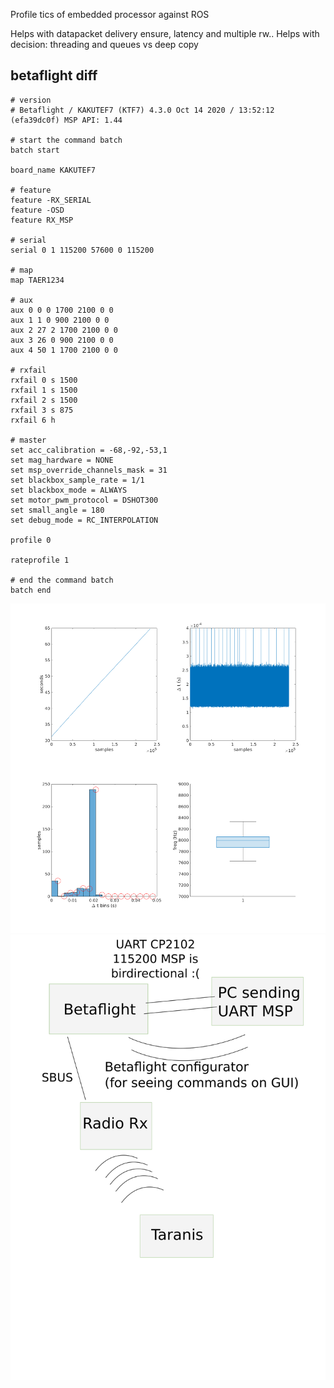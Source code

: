Profile tics of embedded processor against ROS

Helps with datapacket delivery ensure, latency and multiple rw..
Helps with decision: threading and queues vs deep copy


## betaflight diff
```
# version
# Betaflight / KAKUTEF7 (KTF7) 4.3.0 Oct 14 2020 / 13:52:12 (efa39dc0f) MSP API: 1.44

# start the command batch
batch start

board_name KAKUTEF7

# feature
feature -RX_SERIAL
feature -OSD
feature RX_MSP

# serial
serial 0 1 115200 57600 0 115200

# map
map TAER1234

# aux
aux 0 0 0 1700 2100 0 0
aux 1 1 0 900 2100 0 0
aux 2 27 2 1700 2100 0 0
aux 3 26 0 900 2100 0 0
aux 4 50 1 1700 2100 0 0

# rxfail
rxfail 0 s 1500
rxfail 1 s 1500
rxfail 2 s 1500
rxfail 3 s 875
rxfail 6 h

# master
set acc_calibration = -68,-92,-53,1
set mag_hardware = NONE
set msp_override_channels_mask = 31
set blackbox_sample_rate = 1/1
set blackbox_mode = ALWAYS
set motor_pwm_protocol = DSHOT300
set small_angle = 180
set debug_mode = RC_INTERPOLATION

profile 0

rateprofile 1

# end the command batch
batch end

```

![result](https://github.com/nilay994/trytime/raw/master/ticprofile/betaflight-msp.png "result")
![setup](https://github.com/nilay994/trytime/raw/master/ticprofile/setup.png "setup")
